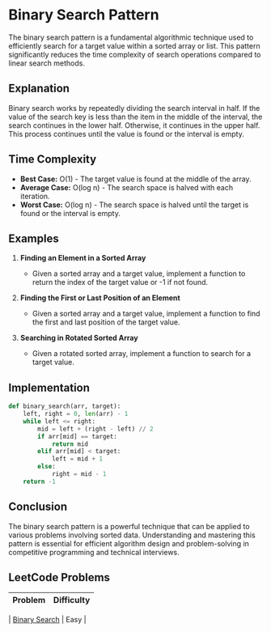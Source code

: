 # Binary Search Pattern

The binary search pattern is a fundamental algorithmic technique used to efficiently search for a target value within a sorted array or list. This pattern significantly reduces the time complexity of search operations compared to linear search methods.

## Explanation

Binary search works by repeatedly dividing the search interval in half. If the value of the search key is less than the item in the middle of the interval, the search continues in the lower half. Otherwise, it continues in the upper half. This process continues until the value is found or the interval is empty.

## Time Complexity

- **Best Case:** O(1) - The target value is found at the middle of the array.
- **Average Case:** O(log n) - The search space is halved with each iteration.
- **Worst Case:** O(log n) - The search space is halved until the target is found or the interval is empty.

## Examples

1. **Finding an Element in a Sorted Array**
   - Given a sorted array and a target value, implement a function to return the index of the target value or -1 if not found.

2. **Finding the First or Last Position of an Element**
   - Given a sorted array and a target value, implement a function to find the first and last position of the target value.

3. **Searching in Rotated Sorted Array**
   - Given a rotated sorted array, implement a function to search for a target value.

## Implementation

```python
def binary_search(arr, target):
    left, right = 0, len(arr) - 1
    while left <= right:
        mid = left + (right - left) // 2
        if arr[mid] == target:
            return mid
        elif arr[mid] < target:
            left = mid + 1
        else:
            right = mid - 1
    return -1
```

## Conclusion

The binary search pattern is a powerful technique that can be applied to various problems involving sorted data. Understanding and mastering this pattern is essential for efficient algorithm design and problem-solving in competitive programming and technical interviews.

## LeetCode Problems

| Problem | Difficulty |
|---------|------------|

| [Binary Search](https://leetcode.com/problems/binary-search/) | Easy |